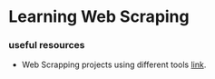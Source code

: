 # Learning Web Scraping

### useful resources

- Web Scrapping projects using different tools [link](https://github.com/keithhetrick/web-scraping-with-node).
